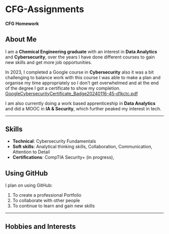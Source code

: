 # CFG-Assignments

#### CFG Homework

## About Me

I am  a **Chemical Engineering graduate** with an interest in **Data Analytics** and **Cybersecurity**, over the years I have done different courses to gain new skills and get more job opportunities.

In 2023, I completed a Google course in **Cybersecurity** also it was a bit challenging to balance work with this course I was able to make a plan and organise my time appropriately so I don't get overwhelmed and at the end of the degree I got a certificate to show my completion. 
[GoogleCybersecurityCertificate_Badge20240116-45-d1kctc.pdf](Images/GoogleCybersecurityCertificate_Badge20240116-45-d1kctc.pdf)



I am also currently doing a work based apprenticeship in **Data Analytics** and did a MOOC in **IA & Security**, which further peaked my interest in tech.
___
## Skills
- **Technical**: Cybersecurity Fundamentals
- **Soft skills**: Analytical thinking skills, Collaboration, Communication, Attention to Detail
- **Certifications**: CompTIA Security+ (in progress), 
## Using GitHub
 I plan on using GitHub:
1. To create a professional Portfolio
2. To collaborate with other people 
3. To continue to learn and gain new skills 
___

## Hobbies and Interests 



